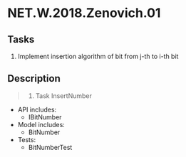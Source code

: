 # NET.W.2018.Zenovich.01

## Tasks

1) Implement insertion algorithm of bit from j-th to i-th bit

## Description

> 1. Task InsertNumber

  * API includes:
    * IBitNumber
  * Model includes:
    * BitNumber
  * Tests:
    * BitNumberTest

